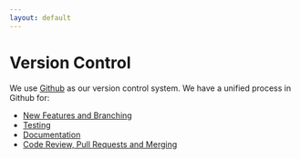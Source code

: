 ```yaml
---
layout: default
---
```


# Version Control

We use [Github](www.github.com/jegelstaff/formulize/) as our version control system.  We have a unified process in Github for:

* [New Features and Branching](branching.md)
* [Testing](testing.md)
* [Documentation](documentation.md)
* [Code Review, Pull Requests and Merging](merging.md)

